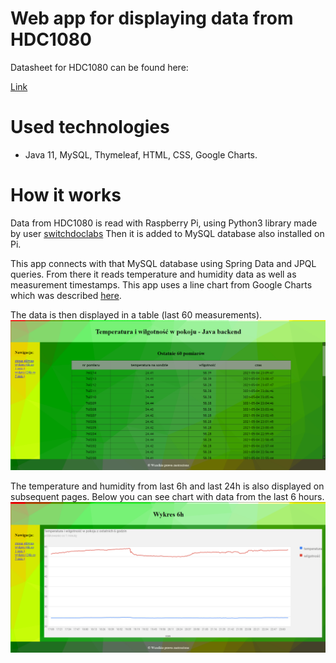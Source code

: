 # Web app for displaying data from HDC1080

Datasheet for HDC1080 can be found here:

[Link](https://www.ti.com/lit/ds/symlink/hdc1080.pdf?ts=1620137207479&ref_url=https%253A%252F%252Fwww.ti.com%252Fproduct%252FHDC1080)

# Used technologies
* Java 11, MySQL, Thymeleaf, HTML, CSS, Google Charts.

# How it works
Data from HDC1080 is read with Raspberry Pi, using Python3 library made by user  [switchdoclabs](https://github.com/switchdoclabs/SDL_Pi_HDC1080_Python3) Then it is added to MySQL database also installed on Pi.

This app connects with that MySQL database using Spring Data and JPQL queries. From there it reads temperature and humidity data as well as measurement timestamps. This app uses a line chart from Google Charts which was described [here](https://developers.google.com/chart/interactive/docs/gallery/linechart).

The data is then displayed in a table (last 60 measurements).
![Alt text](SCREENSHOTS/tabela.png?raw=true "Title")

The temperature and humidity from last 6h and last 24h is also displayed on subsequent pages.
Below you can see chart with data from the last 6 hours. 
![Alt text](SCREENSHOTS/wykres6h.png?raw=true "Title")




